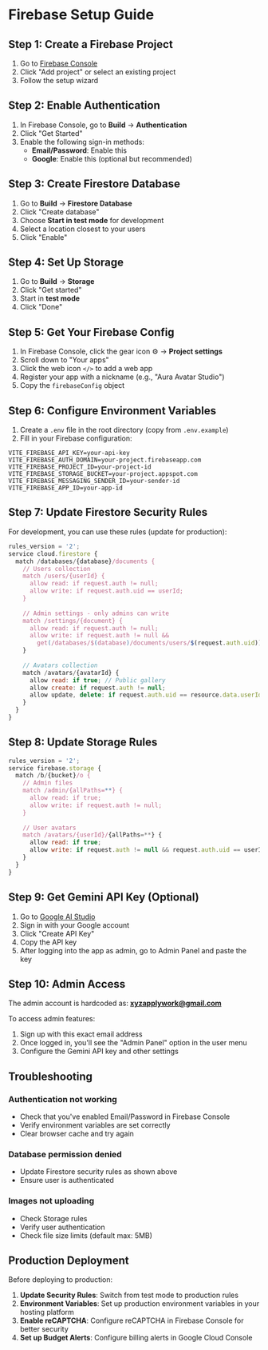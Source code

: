 # Firebase Setup Guide

## Step 1: Create a Firebase Project

1. Go to [Firebase Console](https://console.firebase.google.com/)
2. Click "Add project" or select an existing project
3. Follow the setup wizard

## Step 2: Enable Authentication

1. In Firebase Console, go to **Build** → **Authentication**
2. Click "Get Started"
3. Enable the following sign-in methods:
   - **Email/Password**: Enable this
   - **Google**: Enable this (optional but recommended)

## Step 3: Create Firestore Database

1. Go to **Build** → **Firestore Database**
2. Click "Create database"
3. Choose **Start in test mode** for development
4. Select a location closest to your users
5. Click "Enable"

## Step 4: Set Up Storage

1. Go to **Build** → **Storage**
2. Click "Get started"
3. Start in **test mode**
4. Click "Done"

## Step 5: Get Your Firebase Config

1. In Firebase Console, click the gear icon ⚙️ → **Project settings**
2. Scroll down to "Your apps"
3. Click the web icon `</>` to add a web app
4. Register your app with a nickname (e.g., "Aura Avatar Studio")
5. Copy the `firebaseConfig` object

## Step 6: Configure Environment Variables

1. Create a `.env` file in the root directory (copy from `.env.example`)
2. Fill in your Firebase configuration:

```env
VITE_FIREBASE_API_KEY=your-api-key
VITE_FIREBASE_AUTH_DOMAIN=your-project.firebaseapp.com
VITE_FIREBASE_PROJECT_ID=your-project-id
VITE_FIREBASE_STORAGE_BUCKET=your-project.appspot.com
VITE_FIREBASE_MESSAGING_SENDER_ID=your-sender-id
VITE_FIREBASE_APP_ID=your-app-id
```

## Step 7: Update Firestore Security Rules

For development, you can use these rules (update for production):

```javascript
rules_version = '2';
service cloud.firestore {
  match /databases/{database}/documents {
    // Users collection
    match /users/{userId} {
      allow read: if request.auth != null;
      allow write: if request.auth.uid == userId;
    }
    
    // Admin settings - only admins can write
    match /settings/{document} {
      allow read: if request.auth != null;
      allow write: if request.auth != null && 
        get(/databases/$(database)/documents/users/$(request.auth.uid)).data.role == 'admin';
    }
    
    // Avatars collection
    match /avatars/{avatarId} {
      allow read: if true; // Public gallery
      allow create: if request.auth != null;
      allow update, delete: if request.auth.uid == resource.data.userId;
    }
  }
}
```

## Step 8: Update Storage Rules

```javascript
rules_version = '2';
service firebase.storage {
  match /b/{bucket}/o {
    // Admin files
    match /admin/{allPaths=**} {
      allow read: if true;
      allow write: if request.auth != null;
    }
    
    // User avatars
    match /avatars/{userId}/{allPaths=**} {
      allow read: if true;
      allow write: if request.auth != null && request.auth.uid == userId;
    }
  }
}
```

## Step 9: Get Gemini API Key (Optional)

1. Go to [Google AI Studio](https://makersuite.google.com/app/apikey)
2. Sign in with your Google account
3. Click "Create API Key"
4. Copy the API key
5. After logging into the app as admin, go to Admin Panel and paste the key

## Step 10: Admin Access

The admin account is hardcoded as: **xyzapplywork@gmail.com**

To access admin features:
1. Sign up with this exact email address
2. Once logged in, you'll see the "Admin Panel" option in the user menu
3. Configure the Gemini API key and other settings

## Troubleshooting

### Authentication not working
- Check that you've enabled Email/Password in Firebase Console
- Verify environment variables are set correctly
- Clear browser cache and try again

### Database permission denied
- Update Firestore security rules as shown above
- Ensure user is authenticated

### Images not uploading
- Check Storage rules
- Verify user authentication
- Check file size limits (default max: 5MB)

## Production Deployment

Before deploying to production:

1. **Update Security Rules**: Switch from test mode to production rules
2. **Environment Variables**: Set up production environment variables in your hosting platform
3. **Enable reCAPTCHA**: Configure reCAPTCHA in Firebase Console for better security
4. **Set up Budget Alerts**: Configure billing alerts in Google Cloud Console
